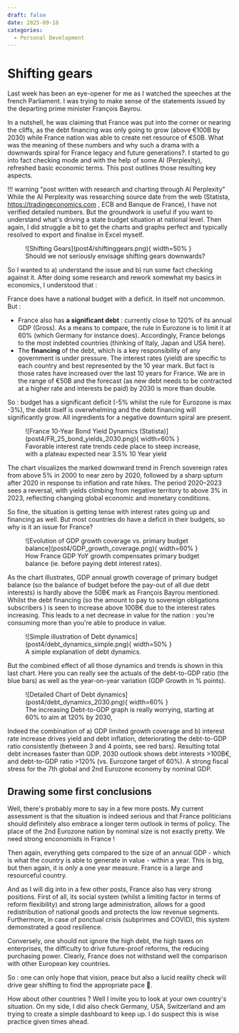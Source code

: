 ```yaml
---
draft: false 
date: 2025-09-18
categories:
  - Personal Development
---
```


# Shifting gears

Last week has been an eye-opener for me as I watched the speeches at the french Parliament. I was trying to make sense of the statements issued by the departing prime minister François Bayrou.

In a nutshell, he was claiming that France was put into the corner or nearing the cliffs, as the debt financing was only going to grow (above €100B by 2030) while France nation was able to create net resource of €50B. What was the meaning of these numbers and why such a drama with a downwards spiral for France legacy and future generations?. I started to go into fact checking mode and with the help of some AI (Perplexity), refreshed basic economic terms. This post outlines those resulting key aspects.

!!! warning "post written with research and charting through AI Perplexity"
    While the AI Perplexity was researching source date from the web (Statista, https://tradingeconomics.com , ECB and Banque de France), I have not verified detailed numbers. But the groundwork is useful if you want to understand what's driving a state budget situation at national level. Then again, I did struggle a bit to get the charts and graphs perfect and typically resolved to export and finalise in Excel myself.

<figure markdown>
![Shifting Gears](post4/shiftinggears.png){ width=50% }
<figcaption> Should we not seriously envisage shifting gears downwards?</figcaption>
</figure>


<!-- more -->

So I wanted to a) understand the issue and b) run some fact checking against it. After doing some research and rework somewhat my basics in economics, I understood that :

France does have a national budget with a deficit. In itself not uncommon. But :

- France also has **a significant debt** : currently close to 120% of its annual GDP (Gross). As a means to compare, the rule in Eurozone is to limit it at 60% (which Germany for instance does). Accordingly, France belongs to the most indebted countries (thinking of Italy, Japan and USA here).
- The **financing** of the debt, which is a key responsibility of any government is under pressure. The interest rates (yield) are specific to each country and best represented by the 10 year mark. But fact is those rates have increased over the last 10 years for France. We are in the range of €50B and the forecast (as new debt needs to be contracted at a higher rate and interests be paid) by 2030 is more than double.

So : budget has a significant deficit (-5% whilst the rule for Eurozone is max -3%), the debt itself is overwhelming and the debt financing will significantly grow. All ingredients for a negative downturn spiral are present.

<figure markdown>
![France 10-Year Bond Yield Dynamics (Statista)](post4/FR_25_bond_yields_2030.png){ width=60% }
<figcaption markdown>Favorable interest rate trends cede place to steep increase, with a plateau expected near 3.5% 10 Year yield</figcaption>
</figure>

The chart visualizes the marked downward trend in French sovereign rates from above 5% in 2000 to near zero by 2020, followed by a sharp upturn after 2020 in response to inflation and rate hikes. The period 2020–2023 sees a reversal, with yields climbing from negative territory to above 3% in 2023, reflecting changing global economic and monetary conditions.

So fine, the situation is getting tense with interest rates going up and financing as well. But most countries do have a deficit in their budgets, so why is it an issue for France?

<figure markdown>
![Evolution of GDP growth coverage vs. primary budget balance](post4/GDP_growth_coverage.png){ width=60% }
<figcaption markdown>How France GDP YoY growth compensates primary budget balance (ie. before paying debt interest rates).  </figcaption>
</figure>

As the chart illustrates, GDP annual growth  coverage of primary budget balance (so the balance of budget before the pay-out of all due debt interests) is hardly above the 50B€ mark as François Bayrou mentioned. Whilst the debt financing (so the amount to pay to sovereign obligations subscribers ) is seen to increase above 100B€ due to the interest rates increasing. This leads to a net decrease in value for the nation : you're consuming more than you're able to produce in value.

<figure markdown>
![Simple illustration of Debt dynamics](post4/debt_dynamics_simple.png){ width=50% }
<figcaption markdown> A simple explanation of debt dynamics. </figcaption>
</figure>

But the combined effect of all those dynamics and trends is shown in this last chart. Here you can really see the actuals of the debt-to-GDP ratio (the blue bars) as well as the year-on-year variation (GDP Growth in % points).

<figure markdown>
![Detailed Chart of Debt dynamics](post4/debt_dynamics_2030.png){ width=60% }
<figcaption markdown> The increasing Debt-to-GDP graph is really worrying, starting at 60% to aim at 120% by 2030, </figcaption>
</figure>

Indeed the combination of a) GDP limited growth coverage and b) interest rate increase drives  yield  and debt  inflation, deteriorating the debt-to-GDP ratio consistently (between 3 and 4 points, see red bars).  Resulting total debt increases faster than GDP. 2030 outlook shows debt interests >100B€, and debt-to-GDP ratio >120% (vs. Eurozone target of 60%). A strong fiscal stress for the 7th global and 2nd Eurozone economy by nominal GDP.


## Drawing some first conclusions

Well, there's probably more to say in a few more posts. My current assessment is that the situation is indeed serious and that France politicians should definitely also embrace a longer term outlook in terms of policy. The place of the 2nd Eurozone nation by nominal size is not exactly pretty. We need strong enconomists in France !

Then again, everything gets compared to the size of an annual GDP - which is what the country is able to generate in value - within a year. This is big, but then again, it is *only* a one year measure. France is a large and resourceful country.

And as I will dig into in a few other posts, France also has very strong positions. First of all, its social system (whilst a limiting factor in terms of reform flexibility) and strong large administration, allows for a good redistribution of national goods and protects the low revenue segments. Furthermore, in case of ponctual crisis (subprimes and COVID), this system demonstrated a good resilience.

Conversely, one should not ignore the high debt, the high taxes on enterprises, the difficulty to drive future-proof reforms, the reducing purchasing power. Clearly, France does not withstand well the comparison with other European key countries.

So : one can only hope that vision, peace but also a lucid reality check will drive gear shifting to find the appropriate pace 🙏.

How about other countries ? Well I invite you to look at your own country's situation. On my side, I did also check Germany, USA, Switzerland and am trying to create a simple dashboard to keep up. I do suspect this is wise practice given times ahead.







